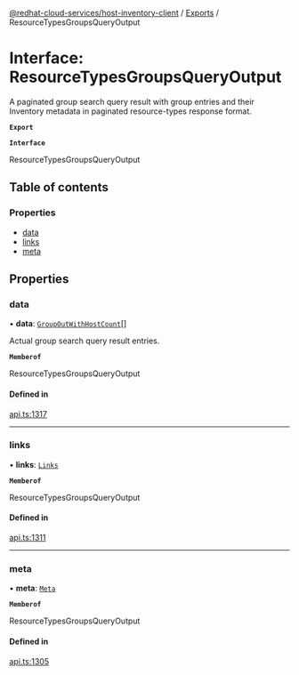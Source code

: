 [@redhat-cloud-services/host-inventory-client](../README.md) / [Exports](../modules.md) / ResourceTypesGroupsQueryOutput

# Interface: ResourceTypesGroupsQueryOutput

A paginated group search query result with group entries and their Inventory metadata in paginated resource-types response format.

**`Export`**

**`Interface`**

ResourceTypesGroupsQueryOutput

## Table of contents

### Properties

- [data](ResourceTypesGroupsQueryOutput.md#data)
- [links](ResourceTypesGroupsQueryOutput.md#links)
- [meta](ResourceTypesGroupsQueryOutput.md#meta)

## Properties

### data

• **data**: [`GroupOutWithHostCount`](GroupOutWithHostCount.md)[]

Actual group search query result entries.

**`Memberof`**

ResourceTypesGroupsQueryOutput

#### Defined in

[api.ts:1317](https://github.com/RedHatInsights/javascript-clients/blob/master/packages/host-inventory/api.ts#L1317)

___

### links

• **links**: [`Links`](Links.md)

**`Memberof`**

ResourceTypesGroupsQueryOutput

#### Defined in

[api.ts:1311](https://github.com/RedHatInsights/javascript-clients/blob/master/packages/host-inventory/api.ts#L1311)

___

### meta

• **meta**: [`Meta`](Meta.md)

**`Memberof`**

ResourceTypesGroupsQueryOutput

#### Defined in

[api.ts:1305](https://github.com/RedHatInsights/javascript-clients/blob/master/packages/host-inventory/api.ts#L1305)
